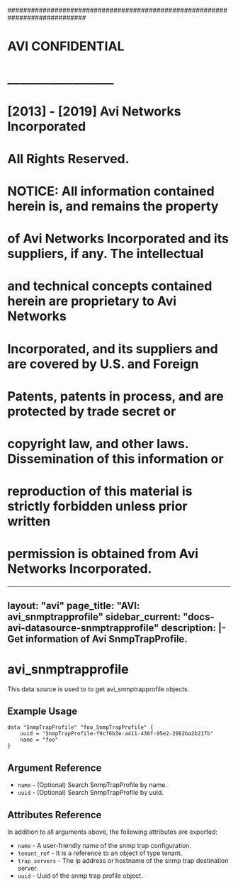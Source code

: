 
############################################################################
#
# AVI CONFIDENTIAL
# __________________
#
# [2013] - [2019] Avi Networks Incorporated
# All Rights Reserved.
#
# NOTICE: All information contained herein is, and remains the property
# of Avi Networks Incorporated and its suppliers, if any. The intellectual
# and technical concepts contained herein are proprietary to Avi Networks
# Incorporated, and its suppliers and are covered by U.S. and Foreign
# Patents, patents in process, and are protected by trade secret or
# copyright law, and other laws. Dissemination of this information or
# reproduction of this material is strictly forbidden unless prior written
# permission is obtained from Avi Networks Incorporated.
###

---
layout: "avi"
page_title: "AVI: avi_snmptrapprofile"
sidebar_current: "docs-avi-datasource-snmptrapprofile"
description: |-
  Get information of Avi SnmpTrapProfile.
---

# avi_snmptrapprofile

This data source is used to to get avi_snmptrapprofile objects.

## Example Usage

```hcl
data "SnmpTrapProfile" "foo_SnmpTrapProfile" {
    uuid = "SnmpTrapProfile-f9cf6b3e-a411-436f-95e2-2982ba2b217b"
    name = "foo"
}
```

## Argument Reference

* `name` - (Optional) Search SnmpTrapProfile by name.
* `uuid` - (Optional) Search SnmpTrapProfile by uuid.

## Attributes Reference

In addition to all arguments above, the following attributes are exported:

* `name` - A user-friendly name of the snmp trap configuration.
* `tenant_ref` - It is a reference to an object of type tenant.
* `trap_servers` - The ip address or hostname of the snmp trap destination server.
* `uuid` - Uuid of the snmp trap profile object.


